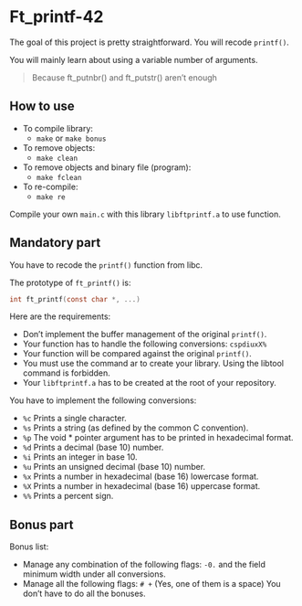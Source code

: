 # Ft_printf-42
The goal of this project is pretty straightforward. You will recode `printf()`.

You will mainly learn about using a variable number of arguments.
> Because ft_putnbr() and ft_putstr() aren’t enough

## How to use
+ To compile library:
  + `make` or `make bonus`
+ To remove objects:
  + `make clean`
+ To remove objects and binary file (program):
  + `make fclean`
+ To re-compile:
  + `make re`

Compile your own `main.c` with this library `libftprintf.a` to use function.

## Mandatory part
You have to recode the `printf()` function from libc.

The prototype of `ft_printf()` is:
```c
int ft_printf(const char *, ...)
```

Here are the requirements:
+ Don’t implement the buffer management of the original `printf()`.
+ Your function has to handle the following conversions: `cspdiuxX%`
+ Your function will be compared against the original `printf()`.
+ You must use the command ar to create your library.
Using the libtool command is forbidden.
+ Your `libftprintf.a` has to be created at the root of your repository.

You have to implement the following conversions:
  + `%c` Prints a single character.
  + `%s` Prints a string (as defined by the common C convention).
  + `%p` The void * pointer argument has to be printed in hexadecimal format.
  + `%d` Prints a decimal (base 10) number.
  + `%i` Prints an integer in base 10.
  + `%u` Prints an unsigned decimal (base 10) number.
  + `%x` Prints a number in hexadecimal (base 16) lowercase format.
  + `%X` Prints a number in hexadecimal (base 16) uppercase format.
  + `%%` Prints a percent sign.
  
  ## Bonus part
Bonus list:
+ Manage any combination of the following flags: `-0.` and the field minimum width
under all conversions.
+ Manage all the following flags: `# +` (Yes, one of them is a space)
You don’t have to do all the bonuses.
